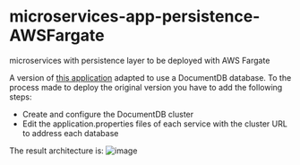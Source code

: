 # microservices-app-persistence-AWSFargate
microservices with persistence layer to be deployed with AWS Fargate

A version of [this application](https://github.com/catedradxc/microservices-app-AWSFargate) adapted to use a DocumentDB database. To the process made to deploy the original version you have to add the following steps:

* Create and configure the DocumentDB cluster
* Edit the application.properties files of each service with the cluster URL to address each database

The result architecture is:
![image](https://user-images.githubusercontent.com/79599587/215472932-0c3a931e-4831-4b47-be7e-dff49e14ebb1.png)

